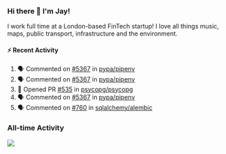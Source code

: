 ### Hi there 👋 I'm Jay!
I work full time at a London-based FinTech startup!
I love all things music, maps, public transport, infrastructure and the environment.

#### :zap: Recent Activity
<!--START_SECTION:activity-->
1. 🗣 Commented on [#5367](https://github.com/pypa/pipenv/issues/5367) in [pypa/pipenv](https://github.com/pypa/pipenv)
2. 🗣 Commented on [#5367](https://github.com/pypa/pipenv/issues/5367) in [pypa/pipenv](https://github.com/pypa/pipenv)
3. 💪 Opened PR [#535](https://github.com/psycopg/psycopg/pull/535) in [psycopg/psycopg](https://github.com/psycopg/psycopg)
4. 🗣 Commented on [#5367](https://github.com/pypa/pipenv/issues/5367) in [pypa/pipenv](https://github.com/pypa/pipenv)
5. 🗣 Commented on [#760](https://github.com/sqlalchemy/alembic/issues/760) in [sqlalchemy/alembic](https://github.com/sqlalchemy/alembic)
<!--END_SECTION:activity-->


### All-time Activity
[<img src="https://github-readme-stats.vercel.app/api/wakatime?username=TurnrDev&layout=compact" />](https://wakatime.com/@TurnrDev)  

